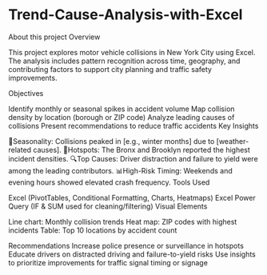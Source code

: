 # Trend-Cause-Analysis-with-Excel
About this project
Overview

This project explores motor vehicle collisions in New York City using Excel. The analysis includes pattern recognition across time, geography, and contributing factors to support city planning and traffic safety improvements.

Objectives

Identify monthly or seasonal spikes in accident volume
Map collision density by location (borough or ZIP code)
Analyze leading causes of collisions
Present recommendations to reduce traffic accidents
Key Insights

🚦Seasonality: Collisions peaked in [e.g., winter months] due to [weather-related causes].
📍Hotspots: The Bronx and Brooklyn reported the highest incident densities.
🔍Top Causes: Driver distraction and failure to yield were among the leading contributors.
📊High-Risk Timing: Weekends and evening hours showed elevated crash frequency.
Tools Used

Excel (PivotTables, Conditional Formatting, Charts, Heatmaps)
Excel Power Query (IF & SUM used for cleaning/filtering)
Visual Elements

Line chart: Monthly collision trends
Heat map: ZIP codes with highest incidents
Table: Top 10 locations by accident count

Recommendations
Increase police presence or surveillance in hotspots
Educate drivers on distracted driving and failure-to-yield risks
Use insights to prioritize improvements for traffic signal timing or signage

